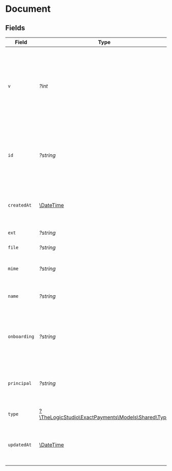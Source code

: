 # Document


## Fields

| Field                                                                                                         | Type                                                                                                          | Required                                                                                                      | Description                                                                                                   | Example                                                                                                       |
| ------------------------------------------------------------------------------------------------------------- | ------------------------------------------------------------------------------------------------------------- | ------------------------------------------------------------------------------------------------------------- | ------------------------------------------------------------------------------------------------------------- | ------------------------------------------------------------------------------------------------------------- |
| `v`                                                                                                           | *?int*                                                                                                        | :heavy_minus_sign:                                                                                            | The version number of the Document. Everytime the Document is updated the version number will be incremented. | 0                                                                                                             |
| `id`                                                                                                          | *?string*                                                                                                     | :heavy_minus_sign:                                                                                            | Unique identifier created for the Document upload made for the Onboarding Application.                        | 54c54aeee5efae40813d59b9                                                                                      |
| `createdAt`                                                                                                   | [\DateTime](https://www.php.net/manual/en/class.datetime.php)                                                 | :heavy_minus_sign:                                                                                            | The date and time when the Document was uploaded.                                                             | 2023-07-29T17:39:22.698Z                                                                                      |
| `ext`                                                                                                         | *?string*                                                                                                     | :heavy_minus_sign:                                                                                            | File extension.                                                                                               | jpg                                                                                                           |
| `file`                                                                                                        | *?string*                                                                                                     | :heavy_minus_sign:                                                                                            | File name.                                                                                                    | 6410e416fb40e60a5f12b1eb/articles-of-incorporation-IMG_0358.jpg                                               |
| `mime`                                                                                                        | *?string*                                                                                                     | :heavy_minus_sign:                                                                                            | Multipurpose Internet Mail Extension of the File.                                                             | image/jpeg                                                                                                    |
| `name`                                                                                                        | *?string*                                                                                                     | :heavy_minus_sign:                                                                                            | Name assigned for the Document.                                                                               | DL Copy                                                                                                       |
| `onboarding`                                                                                                  | *?string*                                                                                                     | :heavy_minus_sign:                                                                                            | The Onboarding Application identifier for which the Document was uploaded.                                    | 615633de394b55001c954640                                                                                      |
| `principal`                                                                                                   | *?string*                                                                                                     | :heavy_minus_sign:                                                                                            | The Principal identifier for whom this Document was uploaded.                                                 | 64da8331967613099131f673                                                                                      |
| `type`                                                                                                        | [?\TheLogicStudio\ExactPayments\Models\Shared\Type](../../Models/Shared/Type.md)                              | :heavy_minus_sign:                                                                                            | Type of the Document uploaded.                                                                                | drivers-license                                                                                               |
| `updatedAt`                                                                                                   | [\DateTime](https://www.php.net/manual/en/class.datetime.php)                                                 | :heavy_minus_sign:                                                                                            | The date and time when the Document upload was last updated.                                                  | 2023-07-29T17:39:22.698Z                                                                                      |